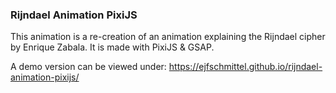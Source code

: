 ### Rijndael Animation PixiJS

This animation is a re-creation of an animation explaining the Rijndael cipher by Enrique Zabala. It is made with PixiJS & GSAP.

A demo version can be viewed under: https://ejfschmittel.github.io/rijndael-animation-pixijs/